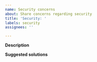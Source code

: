 ```yaml
---
name: Security concerns
about: Share concerns regarding security
title: 'Security: '
labels: security
assignees: ''

---
```


**Description**
<!-- briefly describe how this affects you and other users -->

**Suggested solutions**
<!-- if you have any idea for resolving the performance 
concern, share it here. Leave it blank if you aren't sure -->
